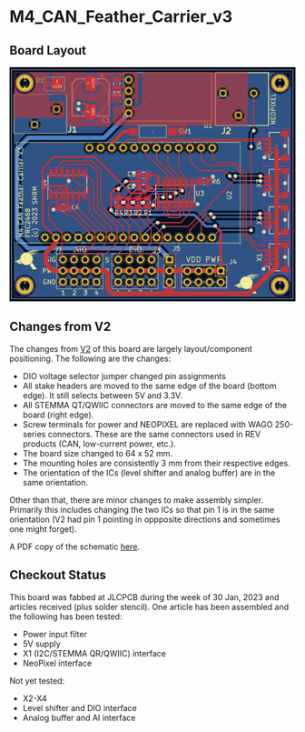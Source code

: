 # M4_CAN_Feather_Carrier_v3

## Board Layout
![alt text](https://github.com/2468shrm/M4_CAN_Feather_Carrier_v3/blob/main/Images/PCB.png?raw=true)

## Changes from V2

The changes from [V2](https://github.com/2468shrm/M4_CAN_Feather_Carrier_v2) of this
board are largely layout/component positioning. The following
are the changes:
- DIO voltage selector jumper changed pin assignments
- All stake headers are moved to the same edge of the board (bottom edge). It still selects between 5V and 3.3V.
- All STEMMA QT/QWIIC connectors are moved to the same edge of the board (right edge).
- Screw terminals for power and NEOPIXEL are replaced with WAGO 250-series connectors. These are the same connectors used in REV products (CAN, low-current power, etc.).
- The board size changed to 64 x 52 mm.
- The mounting holes are consistently 3 mm from their respective edges.
- The orientation of the ICs (level shifter and analog buffer) are in the same orientation.

Other than that, there are minor changes to make assembly simpler.  Primarily this includes
changing the two ICs so that pin 1 is in the same orientation (V2 had pin 1 pointing in
oppposite directions and sometimes one might forget).

A PDF copy of the schematic [here](https://github.com/2468shrm/M4_CAN_Feather_Carrier_v3/blob/main/Images/Schematic.pdf).

## Checkout Status

This board was fabbed at JLCPCB during the week of 30 Jan, 2023 and articles received
(plus solder stencil). One article has been assembled and the following has been tested:
- Power input filter
- 5V supply
- X1 (I2C/STEMMA QR/QWIIC) interface
- NeoPixel interface

Not yet tested:
- X2-X4
- Level shifter and DIO interface
- Analog buffer and AI interface
